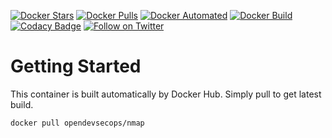 [![Docker Stars](https://img.shields.io/docker/stars/opendevsecops/nmap.svg)](https://hub.docker.com/r/opendevsecops/nmap/)
[![Docker Pulls](https://img.shields.io/docker/pulls/opendevsecops/nmap.svg)](https://hub.docker.com/r/opendevsecops/nmap/)
[![Docker Automated](https://img.shields.io/docker/automated/opendevsecops/nmap.svg)](https://hub.docker.com/r/opendevsecops/nmap/)
[![Docker Build](https://img.shields.io/docker/build/opendevsecops/nmap.svg)](https://hub.docker.com/r/opendevsecops/nmap/)
[![Codacy Badge](https://api.codacy.com/project/badge/Grade/b3e23e6d3db540918d06fd255c2c267b)](https://www.codacy.com/app/OpenDevSecOps/docker-nmap?utm_source=github.com&amp;utm_medium=referral&amp;utm_content=opendevsecops/docker-nmap&amp;utm_campaign=Badge_Grade)
[![Follow on Twitter](https://img.shields.io/twitter/follow/opendevsecops.svg?logo=twitter)](https://twitter.com/opendevsecops)

# Getting Started

This container is built automatically by Docker Hub. Simply pull to get latest build.

```sh
docker pull opendevsecops/nmap
```
